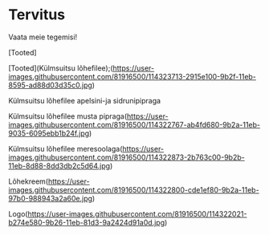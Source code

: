# Tervitus

Vaata meie tegemisi!

[Tooted]

[Tooted](Külmsuitsu lõhefilee);(https://user-images.githubusercontent.com/81916500/114323713-2915e100-9b2f-11eb-8595-ad88d03d35c0.jpg)


Külmsuitsu lõhefilee apelsini-ja sidrunipipraga

[](https://user-images.githubusercontent.com/81916500/114322822-e4884680-9b2a-11eb-8a89-15edefed370f.jpg)

Külmsuitsu lõhefilee musta pipraga(https://user-images.githubusercontent.com/81916500/114322767-ab4fd680-9b2a-11eb-9035-6095ebb1b24f.jpg)

Külmsuitsu lõhefilee meresoolaga(https://user-images.githubusercontent.com/81916500/114322873-2b763c00-9b2b-11eb-8d88-8dd3db2c5d64.jpg)

Lõhekreem(https://user-images.githubusercontent.com/81916500/114322800-cde1ef80-9b2a-11eb-97b0-988943a2a60e.jpg)

Logo(https://user-images.githubusercontent.com/81916500/114322021-b274e580-9b26-11eb-81d3-9a2424d91a0d.jpg)

